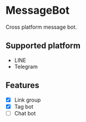 MessageBot
========================

Cross platform message bot.


Supported platform
-----------------------

- LINE
- Telegram


Features
-----------------------

- [x] Link group
- [x] Tag bot
- [ ] Chat bot
